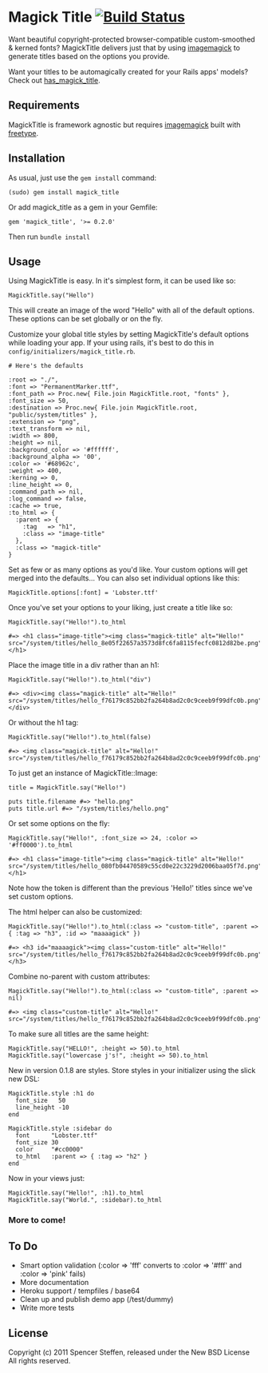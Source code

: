 # Magick Title [![Build Status](https://secure.travis-ci.org/citrus/magick_title.png)](http://travis-ci.org/citrus/magick_title)

Want beautiful copyright-protected browser-compatible custom-smoothed & kerned fonts? MagickTitle delivers just that by using [imagemagick](http://www.imagemagick.org/script/index.php) to generate titles based on the options you provide.

Want your titles to be automagically created for your Rails apps' models? Check out [has_magick_title](https://github.com/citrus/has_magick_title).


Requirements
------------

MagickTitle is framework agnostic but requires [imagemagick](http://www.imagemagick.org/script/index.php) built with [freetype](http://www.freetype.org/).


Installation
------------

As usual, just use the `gem install` command:

    (sudo) gem install magick_title
    
Or add magick_title as a gem in your Gemfile:

    gem 'magick_title', '>= 0.2.0' 

Then run `bundle install`



Usage
-----

Using MagickTitle is easy. In it's simplest form, it can be used like so:

    MagickTitle.say("Hello")

This will create an image of the word "Hello" with all of the default options. These options can be set globally or on the fly. 

Customize your global title styles by setting MagickTitle's default options while loading your app. If your using rails, it's best to do this in `config/initializers/magick_title.rb`. 

    # Here's the defaults

    :root => "./",
    :font => "PermanentMarker.ttf",
    :font_path => Proc.new{ File.join MagickTitle.root, "fonts" },
    :font_size => 50,
    :destination => Proc.new{ File.join MagickTitle.root, "public/system/titles" },
    :extension => "png",
    :text_transform => nil,
    :width => 800,
    :height => nil,
    :background_color => '#ffffff',
    :background_alpha => '00',
    :color => '#68962c',
    :weight => 400,
    :kerning => 0,
    :line_height => 0,
    :command_path => nil,
    :log_command => false,
    :cache => true,
    :to_html => {
      :parent => {
        :tag   => "h1",
        :class => "image-title"
      },
      :class => "magick-title"
    }

    
Set as few or as many options as you'd like. Your custom options will get merged into the defaults... You can also set individual options like this:

    MagickTitle.options[:font] = 'Lobster.ttf'
    
      
Once you've set your options to your liking, just create a title like so:

    MagickTitle.say("Hello!").to_html 
    
    #=> <h1 class="image-title"><img class="magick-title" alt="Hello!" src="/system/titles/hello_8e05f22657a3573d8fc6fa8115fecfc0812d82be.png"/></h1>


Place the image title in a div rather than an h1:

    MagickTitle.say("Hello!").to_html("div")
    
    #=> <div><img class="magick-title" alt="Hello!" src="/system/titles/hello_f76179c852bb2fa264b8ad2c0c9ceeb9f99dfc0b.png"/></div>


Or without the h1 tag: 
  
    MagickTitle.say("Hello!").to_html(false)
    
    #=> <img class="magick-title" alt="Hello!" src="/system/titles/hello_f76179c852bb2fa264b8ad2c0c9ceeb9f99dfc0b.png"/>


To just get an instance of MagickTitle::Image:

    title = MagickTitle.say("Hello!")
    
    puts title.filename #=> "hello.png"
    puts title.url #=> "/system/titles/hello.png"


Or set some options on the fly:

    MagickTitle.say("Hello!", :font_size => 24, :color => '#ff0000').to_html
    
    #=> <h1 class="image-title"><img class="magick-title" alt="Hello!" src="/system/titles/hello_080fb04470589c55cd0e22c3229d2006baa05f7d.png"/></h1>
    
Note how the token is different than the previous 'Hello!' titles since we've set custom options.
    
    
The html helper can also be customized:

    MagickTitle.say("Hello!").to_html(:class => "custom-title", :parent => { :tag => "h3", :id => "maaaagick" })
    
    #=> <h3 id="maaaagick"><img class="custom-title" alt="Hello!" src="/system/titles/hello_f76179c852bb2fa264b8ad2c0c9ceeb9f99dfc0b.png"/></h3>


Combine no-parent with custom attributes:

    MagickTitle.say("Hello!").to_html(:class => "custom-title", :parent => nil)
     
    #=> <img class="custom-title" alt="Hello!" src="/system/titles/hello_f76179c852bb2fa264b8ad2c0c9ceeb9f99dfc0b.png"/>


To make sure all titles are the same height:

    MagickTitle.say("HELLO!", :height => 50).to_html
    MagickTitle.say("lowercase j's!", :height => 50).to_html
  
  

New in version 0.1.8 are styles. Store styles in your initializer using the slick new DSL:

    
    MagickTitle.style :h1 do
      font_size   50
      line_height -10
    end
    
    MagickTitle.style :sidebar do
      font      "Lobster.ttf"
      font_size 30
      color     "#cc0000"
      to_html   :parent => { :tag => "h2" }
    end
    
    
Now in your views just:
    
    MagickTitle.say("Hello!", :h1).to_html 
    MagickTitle.say("World.", :sidebar).to_html   
     
    
### More to come!


   
To Do
-----

* Smart option validation (:color => 'fff' converts to :color => '#fff' and :color => 'pink' fails)
* More documentation
* Heroku support / tempfiles / base64
* Clean up and publish demo app (/test/dummy)
* Write more tests


License
-------

Copyright (c) 2011 Spencer Steffen, released under the New BSD License All rights reserved.
